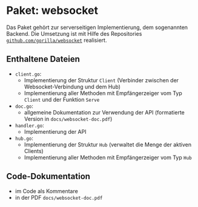 # Paket: websocket
Das Paket gehört zur serverseitigen Implementierung, dem sogenannten Backend.
Die Umsetzung ist mit Hilfe des Repositories [`github.com/gorilla/websocket`](https://github.com/gorilla/websocket) realisiert.

## Enthaltene Dateien
- `client.go`:
  - Implementierung der Struktur `Client` (Verbinder zwischen der Websocket-Verbindung und dem Hub)
  - Implementierung aller Methoden mit Empfängerzeiger vom Typ `Client` und der Funktion `Serve`
- `doc.go`:
  - allgemeine Dokumentation zur Verwendung der API (formatierte Version in `docs/websocket-doc.pdf`)
- `handler.go`:
  - Implementierung der API
- `hub.go`:
  - Implementierung der Struktur `Hub` (verwaltet die Menge der aktiven Clients)
  - Implementierung aller Methoden mit Empfängerzeiger vom Typ `Hub`

## Code-Dokumentation
- im Code als Kommentare
- in der PDF `docs/websocket-doc.pdf`